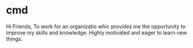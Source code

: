 # cmd
Hi Friends,
To work for an organizatio whic provides me the opportunity to improve my skills and knowledge.
Highly motivated and eager to learn new things.
